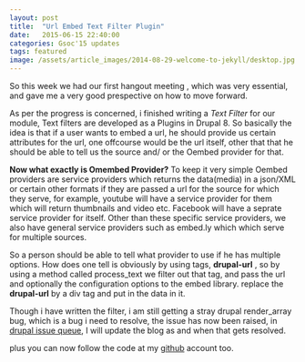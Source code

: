 ```yaml
---
layout: post
title:  "Url Embed Text Filter Plugin"
date:   2015-06-15 22:40:00
categories: Gsoc'15 updates
tags: featured
image: /assets/article_images/2014-08-29-welcome-to-jekyll/desktop.jpg
---
```

So this week we had our first hangout meeting , which was very essential, and gave me a very good prespective on how to move forward.

As per the progress is concerned, i finished writing a *Text Filter* for our module, Text filters are developed as a Plugins in Drupal 8. So basically the idea is that if a user wants to embed a url, he should provide us certain attributes for the url, one offcourse would be the url itself, other that that he should be able to tell us the source and/ or the Oembed provider for that. 

**Now what exactly is Omembed Provider?**
To keep it very simple Oembed providers are service providers which returns the data(media) in a json/XML or certain other formats if they are passed a url for the source for which they serve, for example, youtube will have a service provider for them which will return thumbnails and video etc. Facebook will have a seprate service provider for itself. Other than these specific service providers, we also have general service providers such as embed.ly which which serve for multiple sources.

So a person should be able to tell what provider to use if he has multiple options. How does one tell is obviously by using tags, **drupal-url**
, so by using a method called process_text we filter out that tag, and pass the url and optionally the configuration options to the embed library.
replace the **drupal-url**  by a div tag and put in the data in it.

Though i have written the filter, i am still getting a stray drupal render_array bug, which is a bug i need to resolve, the issue has now been raised, in [drupal issue queue](https://www.drupal.org/project/issues/url_embed "issue-queue"), I will update the blog as and when that gets resolved.

plus you can now follow the code at my [github](https://github.com/prateekmehta/url_embed) account too.

[url-embed-issues]: [url-embed-gh]:


[jekyll]:      http://jekyllrb.com
[jekyll-gh]:   https://github.com/jekyll/jekyll
[jekyll-help]: https://github.com/jekyll/jekyll-help
